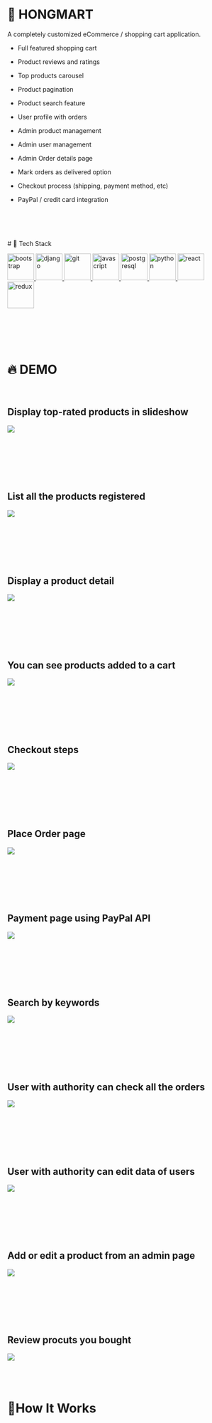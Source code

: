 # 🎁 HONGMART
A completely customized eCommerce / shopping cart application.
* Full featured shopping cart

* Product reviews and ratings

* Top products carousel
  
* Product pagination
  
* Product search feature

* User profile with orders

* Admin product management
 
* Admin user management
 
* Admin Order details page
 
* Mark orders as delivered option
 
* Checkout process (shipping, payment method, etc)
 
* PayPal / credit card integration
<br/>
<br/>
<br/>
<br/>
# 🤼‍ Tech Stack
<br/>

<p align="left"> <a href="https://getbootstrap.com" target="_blank"> <img src="https://raw.githubusercontent.com/devicons/devicon/master/icons/bootstrap/bootstrap-plain-wordmark.svg" alt="bootstrap" width="60" height="60"/> </a> <a href="https://www.djangoproject.com/" target="_blank"> <img src="https://raw.githubusercontent.com/devicons/devicon/master/icons/django/django-original.svg" alt="django" width="60" height="60"/> </a> <a href="https://git-scm.com/" target="_blank"> <img src="https://www.vectorlogo.zone/logos/git-scm/git-scm-icon.svg" alt="git" width="60" height="60"/> </a> <a href="https://developer.mozilla.org/en-US/docs/Web/JavaScript" target="_blank"> <img src="https://raw.githubusercontent.com/devicons/devicon/master/icons/javascript/javascript-original.svg" alt="javascript" width="60" height="60"/> </a> <a href="https://www.postgresql.org" target="_blank"> <img src="https://raw.githubusercontent.com/devicons/devicon/master/icons/postgresql/postgresql-original-wordmark.svg" alt="postgresql" width="60" height="60"/> </a> <a href="https://www.python.org" target="_blank"> <img src="https://raw.githubusercontent.com/devicons/devicon/master/icons/python/python-original.svg" alt="python" width="60" height="60"/> </a> <a href="https://reactjs.org/" target="_blank"> <img src="https://raw.githubusercontent.com/devicons/devicon/master/icons/react/react-original-wordmark.svg" alt="react" width="60" height="60"/> </a> <a href="https://redux.js.org" target="_blank"> <img src="https://raw.githubusercontent.com/devicons/devicon/master/icons/redux/redux-original.svg" alt="redux" width="60" height="60"/></a></p>


<br/>
<br/>
<br/>
<br/>


<h1>🔥 DEMO</h1>
<br/>

## Display top-rated products in slideshow
<img src="./assets/carousel.png" />

<br/>
<br/>
<br/>
<br/>
<br/>
<br/>
<br/>

## List all the products registered
<img src="./assets/home2.png" />

<br/>
<br/>
<br/>
<br/>
<br/>
<br/>
<br/>

## Display a product detail

<img src="./assets/product.png" />

<br/>
<br/>
<br/>
<br/>
<br/>
<br/>
<br/>

## You can see products added to a cart

<img src="./assets/cart.png" />

<br/>
<br/>
<br/>
<br/>
<br/>
<br/>
<br/>

## Checkout steps

<img src="./assets/shipping.png" />

<br/>
<br/>
<br/>
<br/>
<br/>
<br/>
<br/>

## Place Order page

<img src="./assets/place_order.png" />

<br/>
<br/>
<br/>
<br/>
<br/>
<br/>
<br/>

## Payment page using PayPal API

<img src="./assets/order.png" />

<br/>
<br/>
<br/>
<br/>
<br/>
<br/>
<br/>

## Search by keywords

<img src="./assets/search.png" />

<br/>
<br/>
<br/>
<br/>
<br/>
<br/>
<br/>

## User with authority can check all the orders

<img src="./assets/orderLists.png" />

<br/>
<br/>
<br/>
<br/>
<br/>
<br/>
<br/>

## User with authority can edit data of users

<img src="./assets/users.png" />

<br/>
<br/>
<br/>
<br/>
<br/>
<br/>
<br/>

## Add or edit a product from an admin page

<img src="./assets/editProduct.png" />

<br/>
<br/>
<br/>
<br/>
<br/>
<br/>
<br/>

## Review procuts you bought

<img src="./assets/review.png" />

<br/>
<br/>
<br/>
<br/>

# 🚀How It Works


